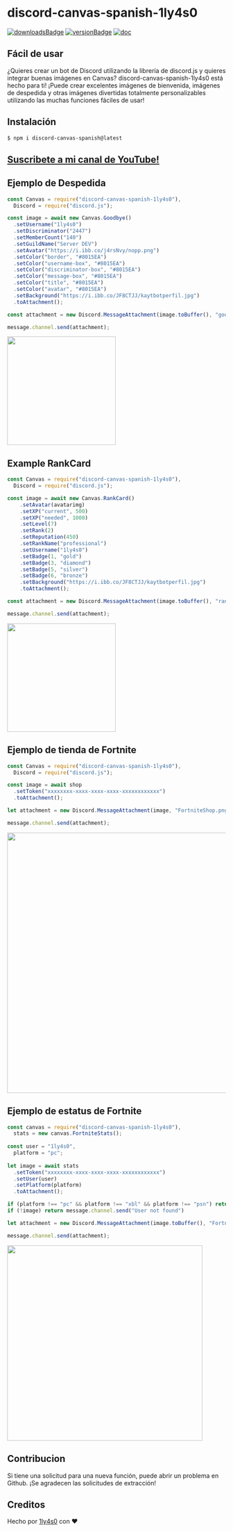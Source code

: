 # discord-canvas-spanish-1ly4s0

[![downloadsBadge](https://img.shields.io/npm/dt/discord-canvas-spanish-1ly4s0?style=for-the-badge)](https://npmjs.com/discord-canvas-spanish)
[![versionBadge](https://img.shields.io/npm/v/discord-canvas-spanish-1ly4s0?style=for-the-badge)](https://npmjs.com/discord-canvas-spanish)
[![doc](https://img.shields.io/badge/Documentation-Click%20here-blue?style=for-the-badge)](https://www.discord-canvas-spanish.net)

## Fácil de usar

¿Quieres crear un bot de Discord utilizando la librería de discord.js y quieres integrar buenas imágenes en Canvas? discord-canvas-spanish-1ly4s0 está hecho para ti! ¡Puede crear excelentes imágenes de bienvenida, imágenes de despedida y otras imágenes divertidas totalmente personalizables utilizando las muchas funciones fáciles de usar!

## Instalación

```bash
$ npm i discord-canvas-spanish@latest
```

## [Suscribete a mi canal de YouTube!](https://www.youtube.com/c/tecnobros)

## Ejemplo de Despedida

```js
const Canvas = require("discord-canvas-spanish-1ly4s0"),
  Discord = require("discord.js");

const image = await new Canvas.Goodbye()
  .setUsername("1ly4s0")
  .setDiscriminator("2447")
  .setMemberCount("140")
  .setGuildName("Server DEV")
  .setAvatar("https://i.ibb.co/j4rsNvy/nopp.png")
  .setColor("border", "#8015EA")
  .setColor("username-box", "#8015EA")
  .setColor("discriminator-box", "#8015EA")
  .setColor("message-box", "#8015EA")
  .setColor("title", "#8015EA")
  .setColor("avatar", "#8015EA")
  .setBackground("https://i.ibb.co/JF8CTJJ/kaytbotperfil.jpg")
  .toAttachment();

const attachment = new Discord.MessageAttachment(image.toBuffer(), "goodbye-image.png");

message.channel.send(attachment);
```

<img src="https://cdn.discordapp.com/attachments/1032336181817528330/1044640222249504788/goodbye-image.png" height="250"></img>

## Example RankCard

```js
const Canvas = require("discord-canvas-spanish-1ly4s0"),
  Discord = require("discord.js");

const image = await new Canvas.RankCard()
    .setAvatar(avatarimg)
    .setXP("current", 500)
    .setXP("needed", 1000)
    .setLevel(7)
    .setRank(2)
    .setReputation(450)
    .setRankName("professional")
    .setUsername("1ly4s0")
    .setBadge(1, "gold")
    .setBadge(3, "diamond")
    .setBadge(5, "silver")
    .setBadge(6, "bronze")
    .setBackground("https://i.ibb.co/JF8CTJJ/kaytbotperfil.jpg")
    .toAttachment();

const attachment = new Discord.MessageAttachment(image.toBuffer(), "rank-card.png");

message.channel.send(attachment);
```

<img src="https://cdn.discordapp.com/attachments/1032336181817528330/1044640545370292306/rank-card.png" height="250"></img>

## Ejemplo de tienda de Fortnite

```js
const Canvas = require("discord-canvas-spanish-1ly4s0"),
  Discord = require("discord.js");

const image = await shop
  .setToken("xxxxxxxx-xxxx-xxxx-xxxx-xxxxxxxxxxxx")
  .toAttachment();

let attachment = new Discord.MessageAttachment(image, "FortniteShop.png");

message.channel.send(attachment);
```

<img src="https://i.imgur.com/3qO81V8.jpg" height="600"></img>

## Ejemplo de estatus de Fortnite

```js
const canvas = require("discord-canvas-spanish-1ly4s0"),
  stats = new canvas.FortniteStats();
  
const user = "1ly4s0",
  platform = "pc";
  
let image = await stats
  .setToken("xxxxxxxx-xxxx-xxxx-xxxx-xxxxxxxxxxxx")
  .setUser(user)
  .setPlatform(platform)
  .toAttachment();

if (platform !== "pc" && platform !== "xbl" && platform !== "psn") return message.channel.send("Please enter a valid platform")
if (!image) return message.channel.send("User not found")

let attachment = new Discord.MessageAttachment(image.toBuffer(), "FortniteStats.png");

message.channel.send(attachment);
```

<img src="https://i.imgur.com/xqnabX5.png" height="450"></img>

## Contribucion

Si tiene una solicitud para una nueva función, puede abrir un problema en Github. ¡Se agradecen las solicitudes de extracción!

## Creditos

Hecho por [1ly4s0](https://github.com/1ly4s0) con ❤️  
